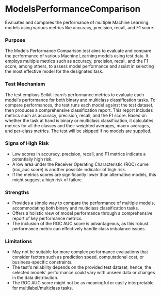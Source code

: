 # ModelsPerformanceComparison

Evaluates and compares the performance of multiple Machine Learning models using various metrics like accuracy,
precision, recall, and F1 score.

### Purpose

The Models Performance Comparison test aims to evaluate and compare the performance of various Machine Learning
models using test data. It employs multiple metrics such as accuracy, precision, recall, and the F1 score, among
others, to assess model performance and assist in selecting the most effective model for the designated task.

### Test Mechanism

The test employs Scikit-learn’s performance metrics to evaluate each model's performance for both binary and
multiclass classification tasks. To compare performances, the test runs each model against the test dataset, then
produces a comprehensive classification report. This report includes metrics such as accuracy, precision, recall,
and the F1 score. Based on whether the task at hand is binary or multiclass classification, it calculates metrics
for all the classes and their weighted averages, macro averages, and per-class metrics. The test will be skipped if
no models are supplied.

### Signs of High Risk

- Low scores in accuracy, precision, recall, and F1 metrics indicate a potentially high risk.
- A low area under the Receiver Operating Characteristic (ROC) curve (roc_auc score) is another possible indicator
of high risk.
- If the metrics scores are significantly lower than alternative models, this might suggest a high risk of failure.

### Strengths

- Provides a simple way to compare the performance of multiple models, accommodating both binary and multiclass
classification tasks.
- Offers a holistic view of model performance through a comprehensive report of key performance metrics.
- The inclusion of the ROC AUC score is advantageous, as this robust performance metric can effectively handle
class imbalance issues.

### Limitations

- May not be suitable for more complex performance evaluations that consider factors such as prediction speed,
computational cost, or business-specific constraints.
- The test's reliability depends on the provided test dataset; hence, the selected models' performance could vary
with unseen data or changes in the data distribution.
- The ROC AUC score might not be as meaningful or easily interpretable for multilabel/multiclass tasks.